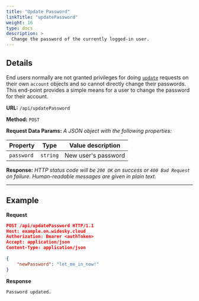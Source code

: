 ```yaml
---
title: "Update Password"
linkTitle: "updatePassword"
weight: 16
type: docs
description: >
  Change the password of the currently logged-in user.
---
```


## Details

End users normally are not granted privileges for doing [`update`](../update) requests on their own `account` objects and so cannot directly change their passwords.  This end-point provides a simple means for a user to change the password for their account.

**URL:** `/api/updatePassword`

**Method:** `POST`

**Request Data Params:** *A JSON object with the following properties:*

|Property|Type|Value description|
|------|----|-----------|
|`password`|`string`|New user's password|

**Response:** *HTTP status code will be `200 OK` on success or `400 Bad Request` on failure.  Human-readable messages are given in plain text.*

---

## Example

**Request**
```json
POST /api/updatePassword HTTP/1.1
Host: example.on.widesky.cloud
Authorization: Bearer <authToken>
Accept: application/json
Content-Type: application/json
 
{
    "newPassword": "let_me_in_now!"
}
```

**Response**

```
Password updated.
```
